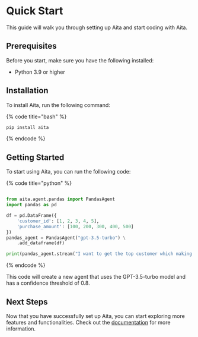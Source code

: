 
# Quick Start

This guide will walk you through setting up Aita and start coding with Aita.

## Prerequisites

Before you start, make sure you have the following installed:

- Python 3.9 or higher

## Installation

To install Aita, run the following command:

{% code title="bash" %}
```bash
pip install aita
```
{% endcode %}

## Getting Started

To start using Aita, you can run the following code:

{% code title="python" %}
```python

from aita.agent.pandas import PandasAgent
import pandas as pd

df = pd.DataFrame({
    'customer_id': [1, 2, 3, 4, 5],
    'purchase_amount': [100, 200, 300, 400, 500]
})
pandas_agent = PandasAgent("gpt-3.5-turbo") \
    .add_dataframe(df)

print(pandas_agent.stream("I want to get the top customer which making the most purchases"))
```
{% endcode %}

This code will create a new agent that uses the GPT-3.5-turbo model and has a confidence threshold of 0.8.

## Next Steps

Now that you have successfully set up Aita, you can start exploring more features and functionalities. Check out the [documentation](https://docs.aita.dev) for more information.
